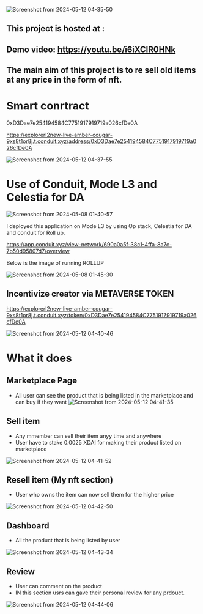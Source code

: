 ![Screenshot from 2024-05-12 04-35-50](https://github.com/Vikash-8090-Yadav/minimal/assets/85225156/9db102c5-766f-40c7-8c3e-9785e03d718b)


## This project is hosted at : 

## Demo video:  https://youtu.be/i6iXClR0HNk


## The main aim of this project  is to re sell old items  at any price in the form of nft. 


# Smart conrtract

0xD3Dae7e254194584C7751917919719a026cfDe0A

https://explorerl2new-live-amber-cougar-9xs8t1or8j.t.conduit.xyz/address/0xD3Dae7e254194584C7751917919719a026cfDe0A

![Screenshot from 2024-05-12 04-37-55](https://github.com/Vikash-8090-Yadav/minimal/assets/85225156/769eb30d-6d0a-4af8-b5e6-c1ac51a1cef2)



# Use of Conduit, Mode L3  and Celestia for DA

![Screenshot from 2024-05-08 01-40-57](https://github.com/Vikash-8090-Yadav/Celestia-Club/assets/85225156/f081cac7-bfec-4b1a-9a7d-f2c71e8d961f)


I deployed this application on Mode L3   by using Op stack, Celestia for DA and conduit for Roll up. 

https://app.conduit.xyz/view-network/690a0a5f-38c1-4ffa-8a7c-7b50d95807d7/overview

Below  is the image of running ROLLUP

![Screenshot from 2024-05-08 01-45-30](https://github.com/Vikash-8090-Yadav/Celestia-Club/assets/85225156/655c5e71-5708-4d91-aace-6222fc00f2e1)




## Incentivize creator via METAVERSE TOKEN 

https://explorerl2new-live-amber-cougar-9xs8t1or8j.t.conduit.xyz/token/0xD3Dae7e254194584C7751917919719a026cfDe0A


![Screenshot from 2024-05-12 04-40-46](https://github.com/Vikash-8090-Yadav/minimal/assets/85225156/598e7331-170b-4837-9aee-01e02e857ed9)



# What it does

## Marketplace Page

- All user can see the product that is  being listed in the  marketplace and can buy if they want
![Screenshot from 2024-05-12 04-41-35](https://github.com/Vikash-8090-Yadav/minimal/assets/85225156/1e6dbd6c-1f51-4d83-9964-922e56d7cd8e)



## Sell item 
- Any mmember can sell their item anyy time and anywhere
- User have to stake 0.0025 XDAI for making their product listed on marketplace

![Screenshot from 2024-05-12 04-41-52](https://github.com/Vikash-8090-Yadav/minimal/assets/85225156/127f9cd9-e6a7-45f5-8d68-0fd063f07b34)



## Resell item (My nft section)

- User who owns the item  can now sell  them for the higher price 

![Screenshot from 2024-05-12 04-42-50](https://github.com/Vikash-8090-Yadav/minimal/assets/85225156/085e2b34-ca05-4e73-9fd2-53c3861bd7d5)


## Dashboard 

- All the product that is being listed by user

![Screenshot from 2024-05-12 04-43-34](https://github.com/Vikash-8090-Yadav/minimal/assets/85225156/bc9ab1d1-2add-42ea-b8f8-de2d00d514ff)


## Review 

- User can comment on the product
- IN this section usrs can gave their personal review for any prdouct.

![Screenshot from 2024-05-12 04-44-06](https://github.com/Vikash-8090-Yadav/minimal/assets/85225156/fb1d48c1-da37-4d2c-9ceb-b48a98685924)



